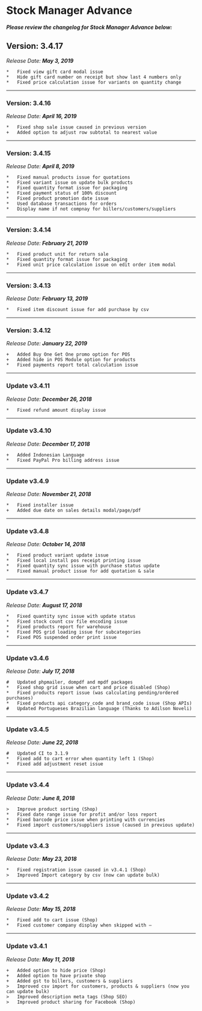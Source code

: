 # Stock Manager Advance
*__Please review the changelog for Stock Manager Advance below:__*

## Version: 3.4.17
*Release Date: __May 3, 2019__*
```
*   Fixed view gift card modal issue
*   Hide gift card number on receipt but show last 4 numbers only
*   Fixed price calculation issue for variants on quantity change
```
----
### Version: 3.4.16
*Release Date: __April 16, 2019__*
```
*   Fixed shop sale issue caused in previous version
+   Added option to adjust row subtotal to nearest value
```
----
### Version: 3.4.15
*Release Date: __April 8, 2019__*
```
*   Fixed manual products issue for quotations
*   Fixed variant issue on update bulk products
*   Fixed quantity format issue for packaging
*   Fixed payment status of 100% discount
*   Fixed product promotion date issue
*   Used database transactions for orders
*   Display name if not compnay for billers/customers/suppliers 
```
----
### Version: 3.4.14
*Release Date: __February 21, 2019__*
```
*   Fixed product unit for return sale
*   Fixed quantity format issue for packaging
*   Fixed unit price calculation issue on edit order item modal
```
----
### Version: 3.4.13
*Release Date: __February 13, 2019__*
```
*   Fixed item discount issue for add purchase by csv
```
----
### Version: 3.4.12
*Release Date: __January 22, 2019__*
```
+   Added Buy One Get One promo option for POS
+   Added hide in POS Module option for products
*   Fixed payments report total calculation issue
```
----
### Update v3.4.11
*Release Date: __December 26, 2018__*
```
*   Fixed refund amount display issue
```
----
### Update v3.4.10
*Release Date: __December 17, 2018__*
```
+   Added Indonesian Language
*   Fixed PayPal Pro billing address issue
```
----
### Update v3.4.9
*Release Date: __November 21, 2018__*
```
*   Fixed installer issue
+   Added due date on sales details modal/page/pdf
```
----
### Update v3.4.8
*Release Date: __October 14, 2018__*
```
*   Fixed product variant update issue
*   Fixed local install pos receipt printing issue
*   Fixed quantity sync issue with purchase status update
*   Fixed manual product issue for add quotation & sale
```
----
### Update v3.4.7
*Release Date: __August 17, 2018__*
```
*   Fixed quantity sync issue with update status
*   Fixed stock count csv file encoding issue
*   Fixed products report for warehouse
*   Fixed POS grid loading issue for subcategories
*   Fixed POS suspended order print issue
```
----
### Update v3.4.6
*Release Date: __July 17, 2018__*
```
#   Updated phpmailer, dompdf and mpdf packages
*   Fixed shop grid issue when cart and price disabled (Shop)
*   Fixed products report issue (was calculating pending/ordered purchases)
*   Fixed products api category_code and brand_code issue (Shop APIs)
#   Updated Portugueses Brazilian language (Thanks to Adilson Noveli)
```
----
### Update v3.4.5
*Release Date: __June 22, 2018__*
```
#   Updated CI to 3.1.9
*   Fixed add to cart error when quantity left 1 (Shop)
*   Fixed add adjustment reset issue
```
----
### Update v3.4.4
*Release Date: __June 8, 2018__*
```
>   Improve product sorting (Shop)
*   Fixed date range issue for profit and/or loss report
*   Fixed barcode price issue when printing with currencies
*   Fixed import customers/suppliers issue (caused in previous update)
```
----
### Update v3.4.3
*Release Date: __May 23, 2018__*
```
*   Fixed registration issue caused in v3.4.1 (Shop)
>   Improved Import category by csv (now can update bulk)
```
----
### Update v3.4.2
*Release Date: __May 15, 2018__*
```
*   Fixed add to cart issue (Shop)
*   Fixed customer company display when skipped with –
```
----
### Update v3.4.1
*Release Date: __May 11, 2018__*
```
+   Added option to hide price (Shop)
+   Added option to have private shop
+   Added gst to billers, customers & suppliers
>   Improved csv import for customers, products & suppliers (now you can update bulk)
>   Improved description meta tags (Shop SEO)
>   Improved product sharing for Facebook (Shop)
